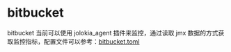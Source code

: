 # bitbucket

bitbucket 当前可以使用 jolokia_agent 插件来监控，通过读取 jmx 数据的方式获取监控指标，配置文件可以参考：[bitbucket.toml](../../conf/example.input.jolokia_agent/bitbucket.toml)
